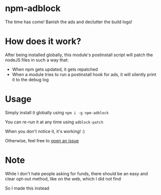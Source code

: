 # npm-adblock

The time has come! Banish the ads and declutter the build logs!

# How does it work?

After being installed globally, this module's postinstall script will patch the nodeJS files in such a way that:
 - When npm gets updated, it gets repatched
 - When a module tries to run a postinstall hook for ads, it will silently print it to the debug log

# Usage

Simply install it globally using `npm i -g npm-adblock`

You can re-run it at any time using `adblock-patch`

When you don't notice it, it's working! :)

Otherwise, feel free to [open an issue](https://github.com/mkg20001/npm-adblock/issues)

# Note

While I don't hate people asking for funds, there should be an easy and clear opt-out method, like on the web, which I did not find

So I made this instead
